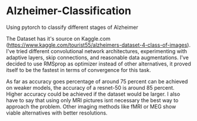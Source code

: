 # Alzheimer-Classification
Using pytorch to classify different stages of Alzheimer

The Dataset has it's source on Kaggle.com (https://www.kaggle.com/tourist55/alzheimers-dataset-4-class-of-images).
I've tried different convolutional network architectures, experimenting with adaptive layers, skip connections, and reasonable data augmentations.
I've decided to use RMSprop as optimizer instead of other alternatives, it proved itself to be the fastest in terms of convergence for this task.

As far as accuracy goes percentage of around 75 percent can be achieved on weaker models, the accuracy of a resnet-50 is around 85 percent. Higher accuracy could be achieved if the dataset would be larger.
I also have to say that using only MRI pictures isnt necessary the best way to approach the problem. Other imaging methods like fMRI or MEG show viable alternatives with better resolutions.

